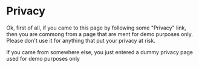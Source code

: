 # Privacy

Ok, first of all, if you came to this page by following some "Privacy" link, 
then you are commong from a page that are ment for demo purposes only. Please 
don't use it for anything that put your privacy at risk.

If you came from somewhere else, you just entered a dummy privacy page used
for demo purposes only

